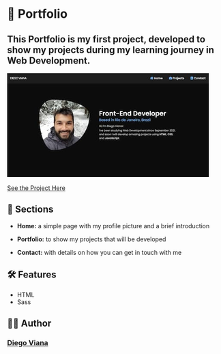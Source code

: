 # 🌱 Portfolio

##  This Portfolio is my first project, developed to show my projects during my learning journey in Web Development.

![Result of the project](./imgs-readme/portfolio-pic.jpg)

[See the Project Here](https://diegovianaf.github.io/portfolio/)


## 📍 Sections

- **Home:** a simple page with my profile picture and a brief introduction

- **Portfolio:** to show my projects that will be developed

- **Contact:** with details on how you can get in touch with me
<!-- - **About:** -->


## 🛠 Features

- HTML
- Sass


## 👨‍💻 Author
### [Diego Viana](https://diegovianaf.github.io/portfolio/)
